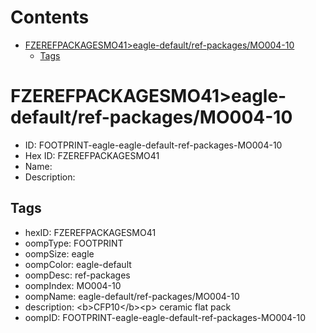 



Contents
========

* [FZEREFPACKAGESMO41>eagle-default/ref-packages/MO004-10](#fzerefpackagesmo41eagle-defaultref-packagesmo004-10)
	* [Tags](#tags)

# FZEREFPACKAGESMO41>eagle-default/ref-packages/MO004-10

- ID: FOOTPRINT-eagle-eagle-default-ref-packages-MO004-10
- Hex ID: FZEREFPACKAGESMO41
- Name: 
- Description: 

## Tags

- hexID: FZEREFPACKAGESMO41
- oompType: FOOTPRINT
- oompSize: eagle
- oompColor: eagle-default
- oompDesc: ref-packages
- oompIndex: MO004-10
- oompName: eagle-default/ref-packages/MO004-10
- description: &lt;b&gt;CFP10&lt;/b&gt;&lt;p&gt;&#xD;
ceramic flat pack
- oompID: FOOTPRINT-eagle-eagle-default-ref-packages-MO004-10
